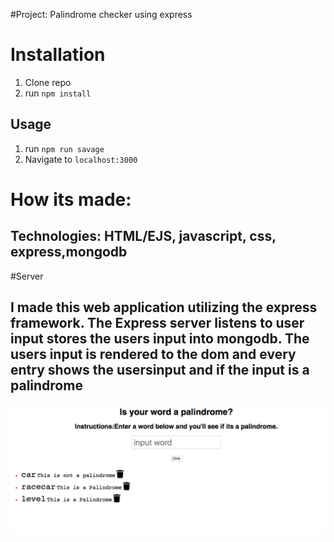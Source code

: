 #Project: Palindrome checker using express
# Installation
1. Clone repo
2. run `npm install`

## Usage

1. run `npm run savage`
2. Navigate to `localhost:3000`

# How its made:

## Technologies: HTML/EJS, javascript, css, express,mongodb
#Server
## I made this web application utilizing the express framework. The Express server listens to user input stores the users input into mongodb. The users input is rendered to the dom and every entry shows the usersinput and if the input is a palindrome

![Palindrome](public/pal.png)
